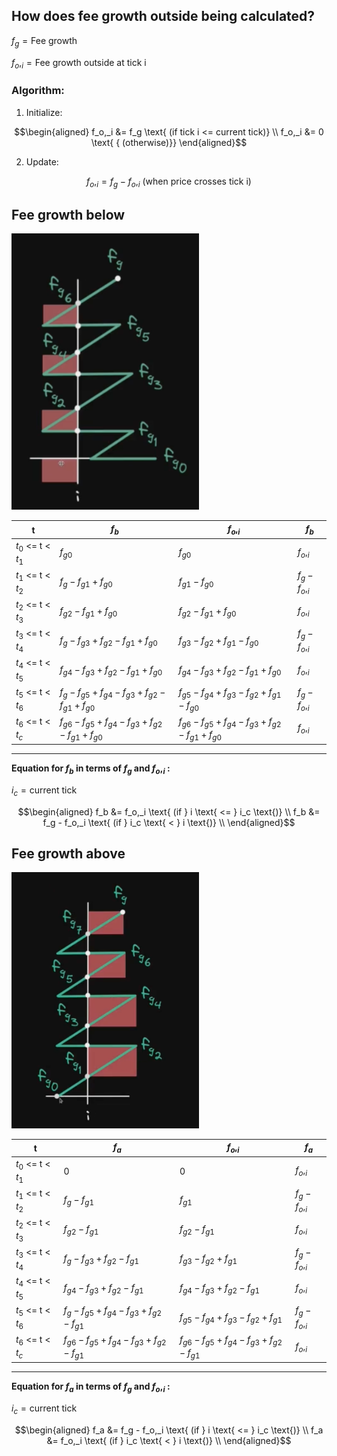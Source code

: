 ## How does fee growth outside being calculated?

$f_g = \text{Fee growth}$

$f_o,_i = \text{Fee growth outside at tick i}$

### Algorithm:

1. Initialize:

```math
\begin{aligned}
f_o,_i &= f_g \text{ (if tick i <= current tick)} \\
f_o,_i &= 0 \text{ { (otherwise)}}
\end{aligned}
```

2. Update:

```math
f_o,_i = f_g - f_o,_i \text{ (when price crosses tick i)}
```

## Fee growth below

<img src="../images/feeGrowthBelowGraph.png" alt="liquidity net" width="300" height="auto">

| t                  | $f_b$                                                          | $f_o,_i$                                                       | $f_b$            |
| ------------------ | -------------------------------------------------------------- | -------------------------------------------------------------- | ---------------- |
| $t_0$ <= t < $t_1$ | $f_{g0}$                                                       | $f_{g0}$                                                       | $f_o,_i$         |
| $t_1$ <= t < $t_2$ | $f_g - f_{g1} + f_{g0}$                                        | $f_{g1} - f_{g0}$                                              | $f_{g} - f_o,_i$ |
| $t_2$ <= t < $t_3$ | $f_{g2} - f_{g1} + f_{g0}$                                     | $f_{g2} - f_{g1} + f_{g0}$                                     | $f_o,_i$         |
| $t_3$ <= t < $t_4$ | $f_{g} - f_{g3} + f_{g2} - f_{g1} + f_{g0}$                    | $f_{g3} - f_{g2} + f_{g1} - f_{g0}$                            | $f_{g} - f_o,_i$ |
| $t_4$ <= t < $t_5$ | $f_{g4} - f_{g3} + f_{g2} - f_{g1} + f_{g0}$                   | $f_{g4} - f_{g3} + f_{g2} - f_{g1} + f_{g0}$                   | $f_o,_i$         |
| $t_5$ <= t < $t_6$ | $f_g - f_{g5} + f_{g4} - f_{g3} + f_{g2} - f_{g1} + f_{g0}$    | $f_{g5} - f_{g4} + f_{g3} - f_{g2} + f_{g1} - f_{g0}$          | $f_{g} - f_o,_i$ |
| $t_6$ <= t < $t_c$ | $f_{g6} - f_{g5} + f_{g4} - f_{g3} + f_{g2} - f_{g1} + f_{g0}$ | $f_{g6} - f_{g5} + f_{g4} - f_{g3} + f_{g2} - f_{g1} + f_{g0}$ | $f_o,_i$         |

---

**Equation for $f_b$ in terms of $f_g$ and $f_o,_i$ :**

$i_c = \text{current tick}$

```math
\begin{aligned}
f_b &= f_o,_i \text{ (if } i \text{ <= } i_c \text{)} \\
f_b &= f_g - f_o,_i \text{ (if } i_c \text{ < } i \text{)} \\
\end{aligned}
```

## Fee growth above

<img src="../images/feeGrowthAboveGraph.png" alt="liquidity net" width="300" height="auto">

| t                  | $f_a$                                                 | $f_o,_i$                                              | $f_a$            |
| ------------------ | ----------------------------------------------------- | ----------------------------------------------------- | ---------------- |
| $t_0$ <= t < $t_1$ | $0$                                                   | $0$                                                   | $f_o,_i$         |
| $t_1$ <= t < $t_2$ | $f_g - f_{g1}$                                        | $f_{g1}$                                              | $f_{g} - f_o,_i$ |
| $t_2$ <= t < $t_3$ | $f_{g2} - f_{g1}$                                     | $f_{g2} - f_{g1}$                                     | $f_o,_i$         |
| $t_3$ <= t < $t_4$ | $f_g - f_{g3} + f_{g2} - f_{g1}$                      | $f_{g3} - f_{g2} + f_{g1}$                            | $f_{g} - f_o,_i$ |
| $t_4$ <= t < $t_5$ | $f_{g4} - f_{g3} + f_{g2} - f_{g1}$                   | $f_{g4} - f_{g3} + f_{g2} - f_{g1}$                   | $f_o,_i$         |
| $t_5$ <= t < $t_6$ | $f_g - f_{g5} + f_{g4} - f_{g3} + f_{g2} - f_{g1}$    | $f_{g5} - f_{g4} + f_{g3} - f_{g2} + f_{g1}$          | $f_{g} - f_o,_i$ |
| $t_6$ <= t < $t_c$ | $f_{g6} - f_{g5} + f_{g4} - f_{g3} + f_{g2} - f_{g1}$ | $f_{g6} - f_{g5} + f_{g4} - f_{g3} + f_{g2} - f_{g1}$ | $f_o,_i$         |

---

**Equation for $f_a$ in terms of $f_g$ and $f_o,_i$ :**

$i_c = \text{current tick}$

```math
\begin{aligned}
f_a &= f_g - f_o,_i \text{ (if } i \text{ <= } i_c \text{)} \\
f_a &= f_o,_i \text{ (if } i_c \text{ < } i \text{)} \\
\end{aligned}
```

